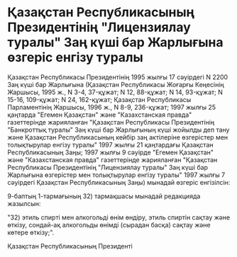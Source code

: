 # Қазақстан Республикасының Президентiнiң "Лицензиялау туралы" Заң күшi бар Жарлығына өзгерiс енгiзу туралы

Қазақстан Республикасы Президентiнiң 1995 жылғы 17 сәуiрдегi N 2200 Заң күшi бар Жарлығына (Қазақстан Республикасы Жоғарғы Кеңесiнiң Жаршысы, 1995 ж., N 3-4, 37-құжат; N 12, 88-құжат; N 14, 93-құжат; N 15-16, 109-құжат; N 24, 162-құжат; Қазақстан Республикасы Парламентiнiң Жаршысы, 1996 ж., N 8-9, 236-құжат; 1997 жылғы 25 қаңтарда "Егемен Қазақстан" және "Казахстанская правда" газеттерiнде жарияланған "Қазақстан Республикасы Президентiнiң "Банкроттық туралы" Заң күшi бар Жарлығының күшi жойылды деп тану және Қазақстан Республикасының кейбiр заң актiлерiне өзгерiстер мен толықтырулар енгiзу туралы" 1997 жылғы 21 қаңтардағы Қазақстан Республикасының Заңы; 1997 жылғы 9 сәуiрде "Егемен Қазақстан" және "Казахстанская правда" газеттерiнде жарияланған "Қазақстан Республикасы Президентiнiң "Лицензиялау туралы" Заң күшi бар Жарлығына өзгерiстер мен толықтырулар енгiзу туралы" 1997 жылғы 7 сәуiрдегi Қазақстан Республикасының Заңы) мынадай өзгерiс енгiзiлсiн:

9-баптың 1-тармағының 32) тармақшасы мынадай редакцияда жазылсын:

"32) этиль спиртi мен алкогольдi өнiм өндiру, этиль спиртiн сақтау және өткiзу, сондай-ақ алкогольды өнiмдi (сырадан басқа) сақтау және көтере өткiзу;".

Қазақстан Республикасының Президентi

